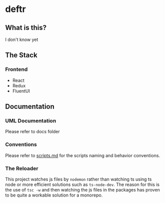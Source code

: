 # deftr

## What is this?

I don't know yet

## The Stack

### Frontend

- React
- Redux
- FluentUI

## Documentation

### UML Documentation

Please refer to docs folder

### Conventions

Please refer to [scripts.md](scripts.md) for the scripts naming and behavior
conventions.

### The Reloader

This project watches js files by `nodemon` rather than watching ts using ts node
or more efficient solutions such as `ts-node-dev`. The reason for this is the
use of `tsc -w` and then watching the js files in the packages has proven to be
quite a workable solution for a monorepo.
